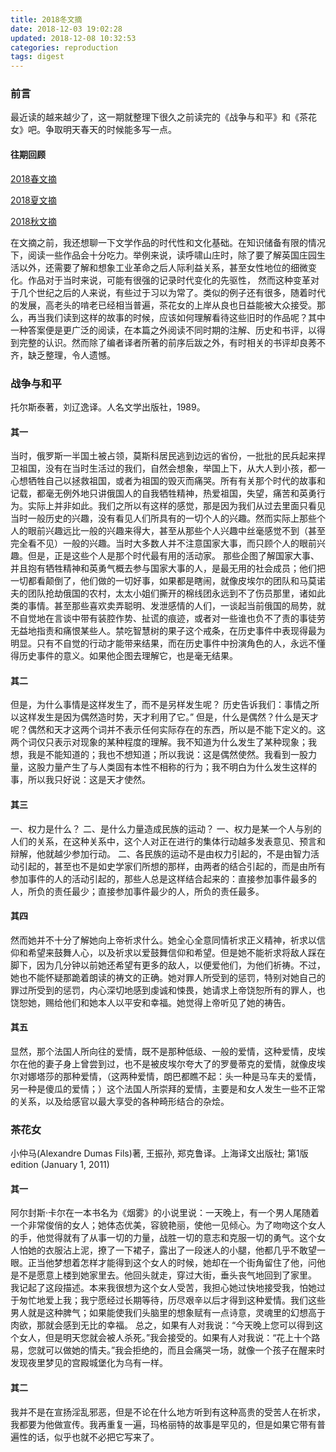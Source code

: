 ```yaml
---
title: 2018冬文摘
date: 2018-12-03 19:02:28
updated: 2018-12-08 10:32:53
categories: reproduction
tags: digest
---
```


### 前言

最近读的越来越少了，这一期就整理下很久之前读完的《战争与和平》和《茶花女》吧。争取明天春天的时候能多写一点。

#### 往期回顾

[2018春文摘](https://blog.wym.me/reproduction/2018春文摘/)

[2018夏文摘](https://blog.wym.me/reproduction/2018夏文摘/)

[2018秋文摘](https://blog.wym.me/reproduction/2018秋文摘/)

<!--more-->

在文摘之前，我还想聊一下文学作品的时代性和文化基础。在知识储备有限的情况下，阅读一些作品会十分吃力。举例来说，读呼啸山庄时，除了要了解英国庄园生活以外，还需要了解和想象工业革命之后人际利益关系，甚至女性地位的细微变化。作品对于当时来说，可能有很强的记录时代变化的先驱性， 然而这种变革对于几个世纪之后的人来说，有些过于习以为常了。类似的例子还有很多，随着时代的发展，高老头的啃老已经相当普遍，茶花女的上岸从良也日益能被大众接受。那么，再当我们读到这样的故事的时候，应该如何理解看待这些旧时的作品呢？其中一种答案便是更广泛的阅读，在本篇之外阅读不同时期的注解、历史和书评，以得到完整的认识。然而除了编者译者所著的前序后跋之外，有时相关的书评却良莠不齐，缺乏整理，令人遗憾。



### 战争与和平

托尔斯泰著，刘辽逸译。人名文学出版社，1989。

#### 其一

当时，俄罗斯一半国土被占领，莫斯科居民逃到边远的省份，一批批的民兵起来捍卫祖国，没有在当时生活过的我们，自然会想象，举国上下，从大人到小孩，都一心想牺牲自己以拯救祖国，或者为祖国的毁灭而痛哭。所有有关那个时代的故事和记载，都毫无例外地只讲俄国人的自我牺牲精神，热爱祖国，失望，痛苦和英勇行为。实际上并非如此。我们之所以有这样的感觉，那是因为我们从过去里面只看见当时一般历史的兴趣，没有看见人们所具有的一切个人的兴趣。然而实际上那些个人的眼前兴趣远比一般的兴趣来得大，甚至从那些个人兴趣中丝毫感觉不到（甚至完全看不见）一般的兴趣。当时大多数人并不注意国家大事，而只顾个人的眼前兴趣。但是，正是这些个人是那个时代最有用的活动家。 那些企图了解国家大事、并且抱有牺牲精神和英勇气概去参与国家大事的人，是最无用的社会成员；他们把一切都看颠倒了，他们做的一切好事，如果都是瞎闹，就像皮埃尔的团队和马莫诺夫的团队抢劫俄国的农村，太太小姐们撕开的棉线团永远到不了伤员那里，诸如此类的事情。甚至那些喜欢卖弄聪明、发泄感情的人们，一谈起当前俄国的局势，就不自觉地在言谈中带有装腔作势、扯谎的痕迹，或者对一些谁也负不了责的事徒劳无益地指责和痛恨某些人。禁吃智慧树的果子这个戒条，在历史事件中表现得最为明显。只有不自觉的行动才能带来结果，而在历史事件中扮演角色的人，永远不懂得历史事件的意义。如果他企图去理解它，也是毫无结果。

#### 其二

但是，为什么事情是这样发生了，而不是另样发生呢？
历史告诉我们：事情之所以这样发生是因为偶然造时势，天才利用了它。” 但是，什么是偶然？什么是天才呢？偶然和天才这两个词并不表示任何实际存在的东西，所以是不能下定义的。这两个词仅只表示对现象的某种程度的理解。我不知道为什么发生了某种现象；我想，我是不能知道的；我也不想知道；所以我说：这是偶然使然。我看到一股力量，这股力量产生了与人类固有本性不相称的行为；我不明白为什么发生这样的事，所以我只好说：这是天才使然。

#### 其三

一、权力是什么？
二、是什么力量造成民族的运动？ 一、权力是某一个人与别的人们的关系，在这种关系中，这个人对正在进行的集体行动越多发表意见、预言和辩解，他就越少参加行动。
二、各民族的运动不是由权力引起的，不是由智力活动引起的，甚至也不是如史学家们所想的那样，由两者的结合引起的，而是由所有参加事件的人的活动引起的，那些人总是这样结合起来的：直接参加事件最多的人，所负的责任最少；直接参加事件最少的人，所负的责任最多。

#### 其四

然而她并不十分了解她向上帝祈求什么。她全心全意同情祈求正义精神，祈求以信仰和希望来鼓舞人心，以及祈求以爱鼓舞信仰和希望。但是她不能祈求将敌人踩在脚下，因为几分钟以前她还希望有更多的敌人，以便爱他们，为他们祈祷。不过，她也不能怀疑那跪着朗读的祷文的正确。她对罪人所受到的惩罚，特别对她自己的罪过所受到的惩罚，内心深切地感到虔诚和悚畏，她请求上帝饶恕所有的罪人，也饶恕她，赐给他们和她本人以平安和幸福。她觉得上帝听见了她的祷告。

#### 其五

显然，那个法国人所向往的爱情，既不是那种低级、一般的爱情，这种爱情，皮埃尔在他的妻子身上曾尝到过，也不是被皮埃尔夸大了的罗曼蒂克的爱情，就像皮埃尔对娜塔莎的那种爱情，（这两种爱情，朗巴都瞧不起：头一种是马车夫的爱情，另一种是傻瓜的爱情；）这个法国人所崇拜的爱情，主要是和女人发生一些不正常的关系，以及给感官以最大享受的各种畸形结合的杂烩。



### 茶花女

小仲马(Alexandre Dumas Fils)著, 王振孙, 郑克鲁译。上海译文出版社; 第1版 edition (January 1, 2011)

#### 其一

阿尔封斯·卡尔在一本书名为《烟雾》的小说里说：一天晚上，有一个男人尾随着一个非常俊俏的女人；她体态优美，容貌艳丽，使他一见倾心。为了吻吻这个女人的手，他觉得就有了从事一切的力量，战胜一切的意志和克服一切的勇气。这个女人怕她的衣服沾上泥，撩了一下裙子，露出了一段迷人的小腿，他都几乎不敢望一眼。正当他梦想着怎样才能得到这个女人的时候，她却在一个街角留住了他，问他是不是愿意上楼到她家里去。他回头就走，穿过大街，垂头丧气地回到了家里。 我记起了这段描述。本来我很想为这个女人受苦，我担心她过快地接受我，怕她过于匆忙地爱上我；我宁愿经过长期等待，历尽艰辛以后才得到这种爱情。我们这些男人就是这种脾气；如果能使我们头脑里的想象赋有一点诗意，灵魂里的幻想高于肉欲，那就会感到无比的幸福。 总之，如果有人对我说：“今天晚上您可以得到这个女人，但是明天您就会被人杀死。”我会接受的。如果有人对我说：“花上十个路易，您就可以做她的情夫。”我会拒绝的，而且会痛哭一场，就像一个孩子在醒来时发现夜里梦见的宫殿城堡化为乌有一样。

#### 其二

我并不是在宣扬淫乱邪恶，但是不论在什么地方听到有这种高贵的受苦人在祈求，我都要为他做宣传。我再重复一遍，玛格丽特的故事是罕见的，但是如果它带有普遍性的话，似乎也就不必把它写来了。

